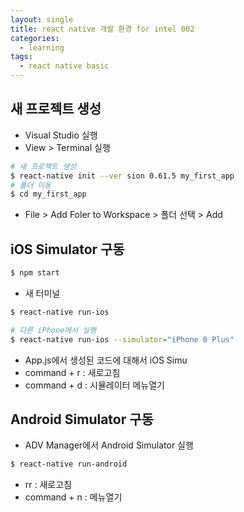 ```yaml
---
layout: single
title: react native 개발 환경 for intel 002
categories: 
  - learning
tags: 
  - react native basic
---
```


## 새 프로젝트 생성

- Visual Studio 실행
- View > Terminal 실행

~~~bash
# 새 프로젝트 생성
$ react-native init --ver sion 0.61.5 my_first_app
# 폴더 이동
$ cd my_first_app
~~~

- File > Add Foler to Workspace > 폴더 선택 > Add

## iOS Simulator 구동

~~~bash
$ npm start
~~~

- 새 터미널
~~~bash
$ react-native run-ios
~~~

~~~bash
# 다른 iPhone에서 실행
$ react-native run-ios --simulator="iPhone 8 Plus"
~~~

- App.js에서 생성된 코드에 대해서 iOS Simu
- command + r : 새로고침
- command + d : 시뮬레이터 메뉴열기

## Android Simulator 구동

- ADV Manager에서 Android Simulator 실행

~~~bash
$ react-native run-android
~~~

- rr : 새로고침
- command + n : 메뉴열기
